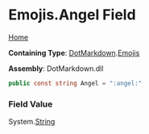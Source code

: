 # Emojis\.Angel Field

[Home](../../../README.md)

**Containing Type**: [DotMarkdown](../../README.md)\.[Emojis](../README.md)

**Assembly**: DotMarkdown\.dll

```csharp
public const string Angel = ":angel:"
```

### Field Value

System\.[String](https://docs.microsoft.com/en-us/dotnet/api/system.string)
